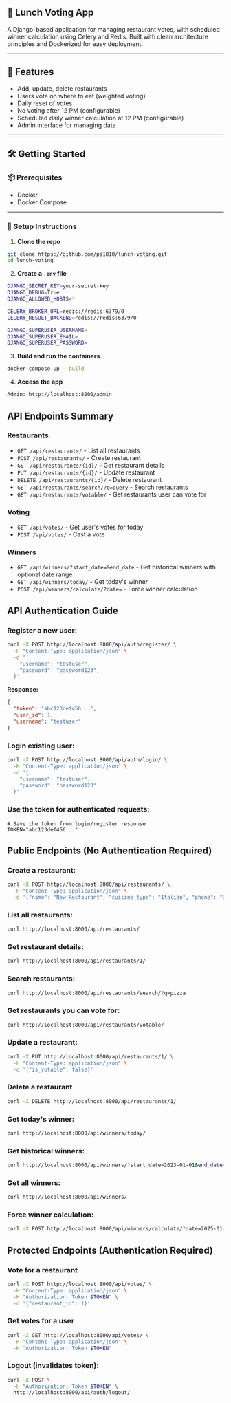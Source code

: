 ## 🥗 Lunch Voting App

A Django-based application for managing restaurant votes, with scheduled winner calculation using Celery and Redis. Built with clean architecture principles and Dockerized for easy deployment.

---

## 🚀 Features

- Add, update, delete restaurants
- Users vote on where to eat (weighted voting)
- Daily reset of votes
- No voting after 12 PM (configurable)
- Scheduled daily winner calculation at 12 PM (configurable)
- Admin interface for managing data

---

## 🛠️ Getting Started

### 📦 Prerequisites

- Docker
- Docker Compose

---

### 🔧 Setup Instructions

1. **Clone the repo**

```bash
git clone https://github.com/ps1810/lunch-voting.git
cd lunch-voting
```

2. **Create a `.env` file**
```bash
DJANGO_SECRET_KEY=your-secret-key
DJANGO_DEBUG=True
DJANGO_ALLOWED_HOSTS=*

CELERY_BROKER_URL=redis://redis:6379/0
CELERY_RESULT_BACKEND=redis://redis:6379/0

DJANGO_SUPERUSER_USERNAME=
DJANGO_SUPERUSER_EMAIL=
DJANGO_SUPERUSER_PASSWORD=
```
3. **Build and run the containers**

```bash
docker-compose up --build
```
4. **Access the app**

```bash
Admin: http://localhost:8000/admin
```

## API Endpoints Summary

### Restaurants
- `GET /api/restaurants/` - List all restaurants
- `POST /api/restaurants/` - Create restaurant
- `GET /api/restaurants/{id}/` - Get restaurant details
- `PUT /api/restaurants/{id}/` - Update restaurant
- `DELETE /api/restaurants/{id}/` - Delete restaurant
- `GET /api/restaurants/search/?q=query` - Search restaurants
- `GET /api/restaurants/votable/` - Get restaurants user can vote for

### Voting
- `GET /api/votes/` - Get user's votes for today
- `POST /api/votes/` - Cast a vote

### Winners
- `GET /api/winners/?start_date=&end_date` - Get historical winners with optional date range
- `GET /api/winners/today/` - Get today's winner
- `POST /api/winners/calculate/?date=` - Force winner calculation

## API Authentication Guide

### Register a new user:
```bash
curl -X POST http://localhost:8000/api/auth/register/ \
  -H "Content-Type: application/json" \
  -d '{
    "username": "testuser", 
    "password": "password123",
  }'
```

**Response:**
```json
{
  "token": "abc123def456...",
  "user_id": 1,
  "username": "testuser"
}
```

### Login existing user:
```bash
curl -X POST http://localhost:8000/api/auth/login/ \
  -H "Content-Type: application/json" \
  -d '{
    "username": "testuser",
    "password": "password123"
  }'
```

### Use the token for authenticated requests:
```
# Save the token from login/register response
TOKEN="abc123def456..."
```

## Public Endpoints (No Authentication Required)

### Create a restaurant:
```bash
curl -X POST http://localhost:8000/api/restaurants/ \
  -H "Content-Type: application/json" \
  -d '{"name": "New Restaurant", "cuisine_type": "Italian", "phone": "01234...", "address":"Amsterdam"}'
```

### List all restaurants:
```bash
curl http://localhost:8000/api/restaurants/
```

### Get restaurant details:
```bash
curl http://localhost:8000/api/restaurants/1/
```

### Search restaurants:
```bash
curl http://localhost:8000/api/restaurants/search/?q=pizza
```

### Get restaurants you can vote for:
```bash
curl http://localhost:8000/api/restaurants/votable/
```

### Update a restaurant:
```bash
curl -X PUT http://localhost:8000/api/restaurants/1/ \
  -H "Content-Type: application/json" \
  -d '{"is_votable": false}'
```

### Delete a restaurant
```bash
curl -X DELETE http://localhost:8000/api/restaurants/1/
```

### Get today's winner:
```bash
curl http://localhost:8000/api/winners/today/
```

### Get historical winners:
```bash
curl http://localhost:8000/api/winners/?start_date=2023-01-01&end_date=2023-12-31
```

### Get all winners:
```bash
curl http://localhost:8000/api/winners/
```

### Force winner calculation:
```bash
curl -X POST http://localhost:8000/api/winners/calculate/?date=2025-01-01
```

## Protected Endpoints (Authentication Required)

### Vote for a restaurant
```bash
curl -X POST http://localhost:8000/api/votes/ \
  -H "Content-Type: application/json" \
  -H "Authorization: Token $TOKEN" \
  -d '{"restaurant_id": 1}'
```

### Get votes for a user
```bash
curl -X GET http://localhost:8000/api/votes/ \
  -H "Content-Type: application/json" \
  -H "Authorization: Token $TOKEN"
```

### Logout (invalidates token):
```bash
curl -X POST \
  -H "Authorization: Token $TOKEN" \
  http://localhost:8000/api/auth/logout/
```